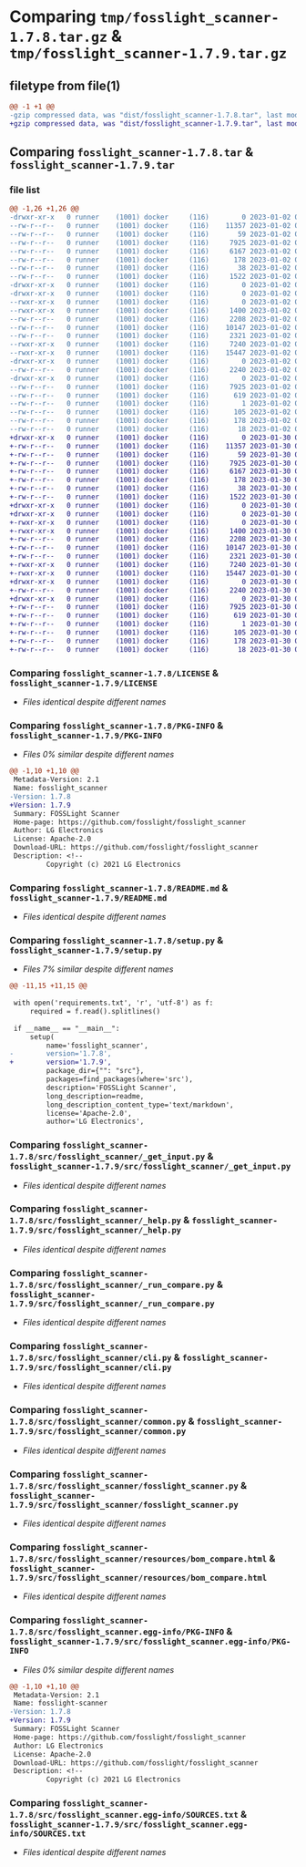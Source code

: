 # Comparing `tmp/fosslight_scanner-1.7.8.tar.gz` & `tmp/fosslight_scanner-1.7.9.tar.gz`

## filetype from file(1)

```diff
@@ -1 +1 @@
-gzip compressed data, was "dist/fosslight_scanner-1.7.8.tar", last modified: Mon Jan  2 08:25:09 2023, max compression
+gzip compressed data, was "dist/fosslight_scanner-1.7.9.tar", last modified: Mon Jan 30 00:29:31 2023, max compression
```

## Comparing `fosslight_scanner-1.7.8.tar` & `fosslight_scanner-1.7.9.tar`

### file list

```diff
@@ -1,26 +1,26 @@
-drwxr-xr-x   0 runner    (1001) docker     (116)        0 2023-01-02 08:25:09.000000 fosslight_scanner-1.7.8/
--rw-r--r--   0 runner    (1001) docker     (116)    11357 2023-01-02 08:24:59.000000 fosslight_scanner-1.7.8/LICENSE
--rw-r--r--   0 runner    (1001) docker     (116)       59 2023-01-02 08:24:59.000000 fosslight_scanner-1.7.8/MANIFEST.in
--rw-r--r--   0 runner    (1001) docker     (116)     7925 2023-01-02 08:25:09.000000 fosslight_scanner-1.7.8/PKG-INFO
--rw-r--r--   0 runner    (1001) docker     (116)     6167 2023-01-02 08:24:59.000000 fosslight_scanner-1.7.8/README.md
--rw-r--r--   0 runner    (1001) docker     (116)      178 2023-01-02 08:24:59.000000 fosslight_scanner-1.7.8/requirements.txt
--rw-r--r--   0 runner    (1001) docker     (116)       38 2023-01-02 08:25:09.000000 fosslight_scanner-1.7.8/setup.cfg
--rw-r--r--   0 runner    (1001) docker     (116)     1522 2023-01-02 08:24:59.000000 fosslight_scanner-1.7.8/setup.py
-drwxr-xr-x   0 runner    (1001) docker     (116)        0 2023-01-02 08:25:09.000000 fosslight_scanner-1.7.8/src/
-drwxr-xr-x   0 runner    (1001) docker     (116)        0 2023-01-02 08:25:09.000000 fosslight_scanner-1.7.8/src/fosslight_scanner/
--rwxr-xr-x   0 runner    (1001) docker     (116)        0 2023-01-02 08:24:59.000000 fosslight_scanner-1.7.8/src/fosslight_scanner/__init__.py
--rwxr-xr-x   0 runner    (1001) docker     (116)     1400 2023-01-02 08:24:59.000000 fosslight_scanner-1.7.8/src/fosslight_scanner/_get_input.py
--rw-r--r--   0 runner    (1001) docker     (116)     2208 2023-01-02 08:24:59.000000 fosslight_scanner-1.7.8/src/fosslight_scanner/_help.py
--rw-r--r--   0 runner    (1001) docker     (116)    10147 2023-01-02 08:24:59.000000 fosslight_scanner-1.7.8/src/fosslight_scanner/_run_compare.py
--rw-r--r--   0 runner    (1001) docker     (116)     2321 2023-01-02 08:24:59.000000 fosslight_scanner-1.7.8/src/fosslight_scanner/cli.py
--rwxr-xr-x   0 runner    (1001) docker     (116)     7240 2023-01-02 08:24:59.000000 fosslight_scanner-1.7.8/src/fosslight_scanner/common.py
--rwxr-xr-x   0 runner    (1001) docker     (116)    15447 2023-01-02 08:24:59.000000 fosslight_scanner-1.7.8/src/fosslight_scanner/fosslight_scanner.py
-drwxr-xr-x   0 runner    (1001) docker     (116)        0 2023-01-02 08:25:09.000000 fosslight_scanner-1.7.8/src/fosslight_scanner/resources/
--rw-r--r--   0 runner    (1001) docker     (116)     2240 2023-01-02 08:24:59.000000 fosslight_scanner-1.7.8/src/fosslight_scanner/resources/bom_compare.html
-drwxr-xr-x   0 runner    (1001) docker     (116)        0 2023-01-02 08:25:09.000000 fosslight_scanner-1.7.8/src/fosslight_scanner.egg-info/
--rw-r--r--   0 runner    (1001) docker     (116)     7925 2023-01-02 08:25:09.000000 fosslight_scanner-1.7.8/src/fosslight_scanner.egg-info/PKG-INFO
--rw-r--r--   0 runner    (1001) docker     (116)      619 2023-01-02 08:25:09.000000 fosslight_scanner-1.7.8/src/fosslight_scanner.egg-info/SOURCES.txt
--rw-r--r--   0 runner    (1001) docker     (116)        1 2023-01-02 08:25:09.000000 fosslight_scanner-1.7.8/src/fosslight_scanner.egg-info/dependency_links.txt
--rw-r--r--   0 runner    (1001) docker     (116)      105 2023-01-02 08:25:09.000000 fosslight_scanner-1.7.8/src/fosslight_scanner.egg-info/entry_points.txt
--rw-r--r--   0 runner    (1001) docker     (116)      178 2023-01-02 08:25:09.000000 fosslight_scanner-1.7.8/src/fosslight_scanner.egg-info/requires.txt
--rw-r--r--   0 runner    (1001) docker     (116)       18 2023-01-02 08:25:09.000000 fosslight_scanner-1.7.8/src/fosslight_scanner.egg-info/top_level.txt
+drwxr-xr-x   0 runner    (1001) docker     (116)        0 2023-01-30 00:29:31.000000 fosslight_scanner-1.7.9/
+-rw-r--r--   0 runner    (1001) docker     (116)    11357 2023-01-30 00:29:22.000000 fosslight_scanner-1.7.9/LICENSE
+-rw-r--r--   0 runner    (1001) docker     (116)       59 2023-01-30 00:29:22.000000 fosslight_scanner-1.7.9/MANIFEST.in
+-rw-r--r--   0 runner    (1001) docker     (116)     7925 2023-01-30 00:29:31.000000 fosslight_scanner-1.7.9/PKG-INFO
+-rw-r--r--   0 runner    (1001) docker     (116)     6167 2023-01-30 00:29:22.000000 fosslight_scanner-1.7.9/README.md
+-rw-r--r--   0 runner    (1001) docker     (116)      178 2023-01-30 00:29:22.000000 fosslight_scanner-1.7.9/requirements.txt
+-rw-r--r--   0 runner    (1001) docker     (116)       38 2023-01-30 00:29:31.000000 fosslight_scanner-1.7.9/setup.cfg
+-rw-r--r--   0 runner    (1001) docker     (116)     1522 2023-01-30 00:29:22.000000 fosslight_scanner-1.7.9/setup.py
+drwxr-xr-x   0 runner    (1001) docker     (116)        0 2023-01-30 00:29:31.000000 fosslight_scanner-1.7.9/src/
+drwxr-xr-x   0 runner    (1001) docker     (116)        0 2023-01-30 00:29:31.000000 fosslight_scanner-1.7.9/src/fosslight_scanner/
+-rwxr-xr-x   0 runner    (1001) docker     (116)        0 2023-01-30 00:29:22.000000 fosslight_scanner-1.7.9/src/fosslight_scanner/__init__.py
+-rwxr-xr-x   0 runner    (1001) docker     (116)     1400 2023-01-30 00:29:22.000000 fosslight_scanner-1.7.9/src/fosslight_scanner/_get_input.py
+-rw-r--r--   0 runner    (1001) docker     (116)     2208 2023-01-30 00:29:22.000000 fosslight_scanner-1.7.9/src/fosslight_scanner/_help.py
+-rw-r--r--   0 runner    (1001) docker     (116)    10147 2023-01-30 00:29:22.000000 fosslight_scanner-1.7.9/src/fosslight_scanner/_run_compare.py
+-rw-r--r--   0 runner    (1001) docker     (116)     2321 2023-01-30 00:29:22.000000 fosslight_scanner-1.7.9/src/fosslight_scanner/cli.py
+-rwxr-xr-x   0 runner    (1001) docker     (116)     7240 2023-01-30 00:29:22.000000 fosslight_scanner-1.7.9/src/fosslight_scanner/common.py
+-rwxr-xr-x   0 runner    (1001) docker     (116)    15447 2023-01-30 00:29:22.000000 fosslight_scanner-1.7.9/src/fosslight_scanner/fosslight_scanner.py
+drwxr-xr-x   0 runner    (1001) docker     (116)        0 2023-01-30 00:29:31.000000 fosslight_scanner-1.7.9/src/fosslight_scanner/resources/
+-rw-r--r--   0 runner    (1001) docker     (116)     2240 2023-01-30 00:29:22.000000 fosslight_scanner-1.7.9/src/fosslight_scanner/resources/bom_compare.html
+drwxr-xr-x   0 runner    (1001) docker     (116)        0 2023-01-30 00:29:31.000000 fosslight_scanner-1.7.9/src/fosslight_scanner.egg-info/
+-rw-r--r--   0 runner    (1001) docker     (116)     7925 2023-01-30 00:29:31.000000 fosslight_scanner-1.7.9/src/fosslight_scanner.egg-info/PKG-INFO
+-rw-r--r--   0 runner    (1001) docker     (116)      619 2023-01-30 00:29:31.000000 fosslight_scanner-1.7.9/src/fosslight_scanner.egg-info/SOURCES.txt
+-rw-r--r--   0 runner    (1001) docker     (116)        1 2023-01-30 00:29:31.000000 fosslight_scanner-1.7.9/src/fosslight_scanner.egg-info/dependency_links.txt
+-rw-r--r--   0 runner    (1001) docker     (116)      105 2023-01-30 00:29:31.000000 fosslight_scanner-1.7.9/src/fosslight_scanner.egg-info/entry_points.txt
+-rw-r--r--   0 runner    (1001) docker     (116)      178 2023-01-30 00:29:31.000000 fosslight_scanner-1.7.9/src/fosslight_scanner.egg-info/requires.txt
+-rw-r--r--   0 runner    (1001) docker     (116)       18 2023-01-30 00:29:31.000000 fosslight_scanner-1.7.9/src/fosslight_scanner.egg-info/top_level.txt
```

### Comparing `fosslight_scanner-1.7.8/LICENSE` & `fosslight_scanner-1.7.9/LICENSE`

 * *Files identical despite different names*

### Comparing `fosslight_scanner-1.7.8/PKG-INFO` & `fosslight_scanner-1.7.9/PKG-INFO`

 * *Files 0% similar despite different names*

```diff
@@ -1,10 +1,10 @@
 Metadata-Version: 2.1
 Name: fosslight_scanner
-Version: 1.7.8
+Version: 1.7.9
 Summary: FOSSLight Scanner
 Home-page: https://github.com/fosslight/fosslight_scanner
 Author: LG Electronics
 License: Apache-2.0
 Download-URL: https://github.com/fosslight/fosslight_scanner
 Description: <!--
         Copyright (c) 2021 LG Electronics
```

### Comparing `fosslight_scanner-1.7.8/README.md` & `fosslight_scanner-1.7.9/README.md`

 * *Files identical despite different names*

### Comparing `fosslight_scanner-1.7.8/setup.py` & `fosslight_scanner-1.7.9/setup.py`

 * *Files 7% similar despite different names*

```diff
@@ -11,15 +11,15 @@
 
 with open('requirements.txt', 'r', 'utf-8') as f:
     required = f.read().splitlines()
 
 if __name__ == "__main__":
     setup(
         name='fosslight_scanner',
-        version='1.7.8',
+        version='1.7.9',
         package_dir={"": "src"},
         packages=find_packages(where='src'),
         description='FOSSLight Scanner',
         long_description=readme,
         long_description_content_type='text/markdown',
         license='Apache-2.0',
         author='LG Electronics',
```

### Comparing `fosslight_scanner-1.7.8/src/fosslight_scanner/_get_input.py` & `fosslight_scanner-1.7.9/src/fosslight_scanner/_get_input.py`

 * *Files identical despite different names*

### Comparing `fosslight_scanner-1.7.8/src/fosslight_scanner/_help.py` & `fosslight_scanner-1.7.9/src/fosslight_scanner/_help.py`

 * *Files identical despite different names*

### Comparing `fosslight_scanner-1.7.8/src/fosslight_scanner/_run_compare.py` & `fosslight_scanner-1.7.9/src/fosslight_scanner/_run_compare.py`

 * *Files identical despite different names*

### Comparing `fosslight_scanner-1.7.8/src/fosslight_scanner/cli.py` & `fosslight_scanner-1.7.9/src/fosslight_scanner/cli.py`

 * *Files identical despite different names*

### Comparing `fosslight_scanner-1.7.8/src/fosslight_scanner/common.py` & `fosslight_scanner-1.7.9/src/fosslight_scanner/common.py`

 * *Files identical despite different names*

### Comparing `fosslight_scanner-1.7.8/src/fosslight_scanner/fosslight_scanner.py` & `fosslight_scanner-1.7.9/src/fosslight_scanner/fosslight_scanner.py`

 * *Files identical despite different names*

### Comparing `fosslight_scanner-1.7.8/src/fosslight_scanner/resources/bom_compare.html` & `fosslight_scanner-1.7.9/src/fosslight_scanner/resources/bom_compare.html`

 * *Files identical despite different names*

### Comparing `fosslight_scanner-1.7.8/src/fosslight_scanner.egg-info/PKG-INFO` & `fosslight_scanner-1.7.9/src/fosslight_scanner.egg-info/PKG-INFO`

 * *Files 0% similar despite different names*

```diff
@@ -1,10 +1,10 @@
 Metadata-Version: 2.1
 Name: fosslight-scanner
-Version: 1.7.8
+Version: 1.7.9
 Summary: FOSSLight Scanner
 Home-page: https://github.com/fosslight/fosslight_scanner
 Author: LG Electronics
 License: Apache-2.0
 Download-URL: https://github.com/fosslight/fosslight_scanner
 Description: <!--
         Copyright (c) 2021 LG Electronics
```

### Comparing `fosslight_scanner-1.7.8/src/fosslight_scanner.egg-info/SOURCES.txt` & `fosslight_scanner-1.7.9/src/fosslight_scanner.egg-info/SOURCES.txt`

 * *Files identical despite different names*


